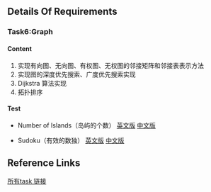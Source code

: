 ## Details Of Requirements 
### Task6:Graph
#### Content  
1. 实现有向图、无向图、有权图、无权图的邻接矩阵和邻接表表示方法  
2. 实现图的深度优先搜索、广度优先搜索实现  
3. Dijkstra 算法实现  
4. 拓扑排序  
    
#### Test
- Number of Islands（岛屿的个数）
[英文版](https://leetcode.com/problems/number-of-islands/description/)
[中文版](https://leetcode-cn.com/problems/number-of-islands/description/Valid )

- Sudoku（有效的数独）
[英文版](https://leetcode.com/problems/valid-sudoku/)
[中文版](https://leetcode-cn.com/problems/valid-sudoku/)

## Reference Links
[所有task 链接](https://shimo.im/docs/qCGggx9Yc9XjpYTK)